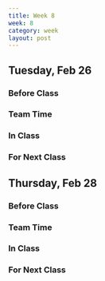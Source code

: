 ```yaml
---
title: Week 8 
week: 8
category: week
layout: post
---
```


## Tuesday, Feb 26

### Before Class

### Team Time

### In Class

### For Next Class


<!-- # # # # # # # # # # # # # # # # # # # # # # # # # # # -->

## Thursday, Feb 28

### Before Class

### Team Time

### In Class

### For Next Class


<!-- # # # # # # # # # # # # # # # # # # # # # # # # # # # -->

